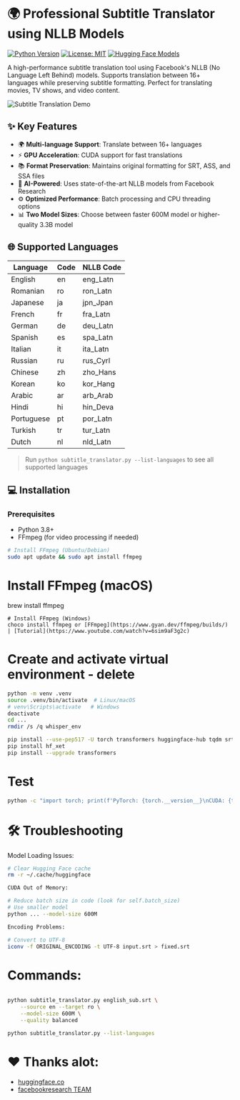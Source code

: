 # 🌍 Professional Subtitle Translator using NLLB Models

[![Python Version](https://img.shields.io/badge/python-3.8%2B-blue)](https://www.python.org/)
[![License: MIT](https://img.shields.io/badge/License-MIT-yellow.svg)](https://opensource.org/licenses/MIT)
[![Hugging Face Models](https://img.shields.io/badge/Hugging%20Face-Models-orange)](https://huggingface.co/facebook)

A high-performance subtitle translation tool using Facebook's NLLB (No Language Left Behind) models. Supports translation between 16+ languages while preserving subtitle formatting. Perfect for translating movies, TV shows, and video content.

![Subtitle Translation Demo](demo.gif)

## ✨ Key Features

- 🌍 **Multi-language Support**: Translate between 16+ languages
- ⚡ **GPU Acceleration**: CUDA support for fast translations
- 📚 **Format Preservation**: Maintains original formatting for SRT, ASS, and SSA files
- 🤖 **AI-Powered**: Uses state-of-the-art NLLB models from Facebook Research
- ⚙️ **Optimized Performance**: Batch processing and CPU threading options
- 📊 **Two Model Sizes**: Choose between faster 600M model or higher-quality 3.3B model

## 🌐 Supported Languages

| Language | Code | NLLB Code |
|----------|------|-----------|
| English | en | eng_Latn |
| Romanian | ro | ron_Latn |
| Japanese | ja | jpn_Jpan |
| French | fr | fra_Latn |
| German | de | deu_Latn |
| Spanish | es | spa_Latn |
| Italian | it | ita_Latn |
| Russian | ru | rus_Cyrl |
| Chinese | zh | zho_Hans |
| Korean | ko | kor_Hang |
| Arabic | ar | arb_Arab |
| Hindi | hi | hin_Deva |
| Portuguese | pt | por_Latn |
| Turkish | tr | tur_Latn |
| Dutch | nl | nld_Latn |

> Run `python subtitle_translator.py --list-languages` to see all supported languages

## 💻 Installation

### Prerequisites

- Python 3.8+
- FFmpeg (for video processing if needed)

```bash
# Install FFmpeg (Ubuntu/Debian)
sudo apt update && sudo apt install ffmpeg
```
# Install FFmpeg (macOS)
brew install ffmpeg
```
# Install FFmpeg (Windows)
choco install ffmpeg or [FFmpeg](https://www.gyan.dev/ffmpeg/builds/) | [Tutorial](https://www.youtube.com/watch?v=6sim9aF3g2c)
```

# Create and activate virtual environment - delete
```bash
python -m venv .venv
source .venv/bin/activate  # Linux/macOS
# venv\Scripts\activate   # Windows
deactivate
cd ...
rmdir /s /q whisper_env

```

```bash
pip install --use-pep517 -U torch transformers huggingface-hub tqdm srt pysubs2 psutil
pip install hf_xet
pip install --upgrade transformers
```
# Test
```bash
python -c "import torch; print(f'PyTorch: {torch.__version__}\nCUDA: {torch.cuda.is_available()}'); from transformers import __version__; print(f'Transformers: {__version__}')"
```
# 🛠 Troubleshooting
Model Loading Issues:

```bash
# Clear Hugging Face cache
rm -r ~/.cache/huggingface

CUDA Out of Memory:

# Reduce batch size in code (look for self.batch_size)
# Use smaller model
python ... --model-size 600M

Encoding Problems:

# Convert to UTF-8
iconv -f ORIGINAL_ENCODING -t UTF-8 input.srt > fixed.srt

```
# Commands:

```bash

python subtitle_translator.py english_sub.srt \
    --source en --target ro \
    --model-size 600M \
    --quality balanced

python subtitle_translator.py --list-languages

```

# ❤️ Thanks alot:
- [huggingface.co](https://huggingface.co/facebook/nllb-200-distilled-600M)
- [facebookresearch TEAM](https://github.com/facebookresearch/fairseq)
